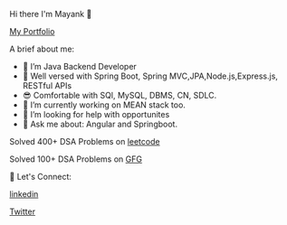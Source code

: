 Hi there  I'm Mayank 👨
<!-- 
**Mayankmishra110/Mayankmishra110** is a ✨ _special_ ✨ repository because its `README.md` (this file) appears on your GitHub profile.
 -->
[My Portfolio](https://mayankcseportfolio.netlify.app/)

A brief about me:
- 🔭 I’m Java Backend Developer
- 🔭 Well versed with Spring Boot, Spring MVC,JPA,Node.js,Express.js, RESTful APIs
- 😎 Comfortable with SQl, MySQL, DBMS, CN, SDLC.
- 🌱 I’m currently working on MEAN stack too.
- 🤔 I’m looking for help with opportunites
- 💬 Ask me about: Angular and Springboot. 

Solved 400+ DSA Problems on [leetcode](https://leetcode.com/Mayank110/)

Solved 100+ DSA Problems on [GFG](https://auth.geeksforgeeks.org/user/kmmay15/)

🔗 Let's Connect:

[linkedin](https://www.linkedin.com/in/mayankmishracse/)

[Twitter](https://twitter.com/mayankkrmishra0)
‍

